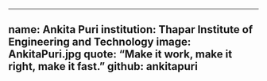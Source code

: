 ---
name: Ankita Puri
institution: Thapar Institute of Engineering and Technology
image: AnkitaPuri.jpg
quote: “Make it work, make it right, make it fast.”
github: ankitapuri
------
